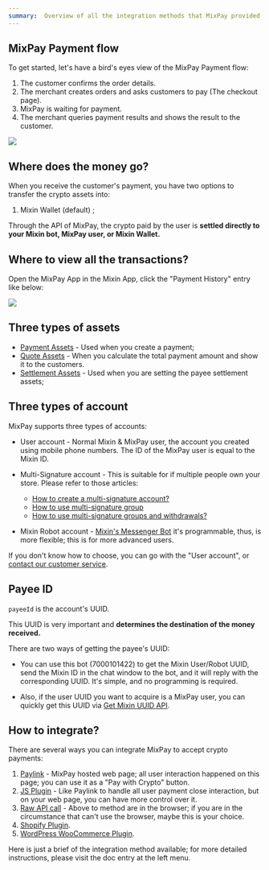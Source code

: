 ```yaml
---
summary:  Overview of all the integration methods that MixPay provided.
---
```


## MixPay Payment flow

To get started, let's have a bird's eyes view of the MixPay Payment flow: 

1.  The customer confirms the order details.
2.  The merchant creates orders and asks customers to pay (The checkout page).
3.  MixPay is waiting for payment.
4.  The merchant queries payment results and shows the result to the customer.

![](https://mixpay.me/developers/images/qmhxunt.png)

## Where does the money go?

When you receive the customer's payment, you have two options to transfer the crypto assets into: 

1. Mixin Wallet (default) ;


Through the API of MixPay, the crypto paid by the user is **settled directly to your Mixin bot, MixPay user, or Mixin Wallet.**



## Where to view all the transactions?

Open the MixPay App in the Mixin App, click the "Payment History" entry like below:

![](https://mixpay.me/developers/images/payment-history-entry.png)

## Three types of assets

- [Payment Assets](https://mixpay.me/developers/api/assets/payment-assets) - Used when you create a payment;
- [Quote Assets](https://mixpay.me/developers/api/assets/quote-assets) - When you calculate the total payment amount and show it to the customers.
- [Settlement Assets](https://mixpay.me/developers/api/assets/settlement-assets) - Used when you are setting the payee settlement assets;

## Three types of account

MixPay supports three types of accounts: 

- User account - Normal Mixin & MixPay user, the account you created using mobile phone numbers. The ID of the MixPay user is equal to the Mixin ID.
- Multi-Signature account -  This is suitable for if multiple people own your store. Please refer to those articles:
  -  [How to create a multi-signature account?](https://help.mixpay.me/tutorials/creat-a-multi-signature-account)  
  - [How to use multi-signature group](https://help.mixpay.me/tutorials/how-to-use-multi-signature-group?from_search=93093843)
  - [How to use multi-signature groups and withdrawals?](https://help.mixpay.me/tutorials/how-to-use-multi-signature-groups-and-withdrawals)

- Mixin Robot account - [Mixin's Messenger Bot](https://developers.mixin.one/docs/dapp/mixin-applications#messenger-bot) it's programmable, thus, is more flexible; this is for more advanced users.

If you don't know how to choose, you can go with the "User account", or [contact our customer service](https://mixpay.me/developers/guides/contact-customer-service).

## Payee ID

`payeeId` is the account's UUID.

This UUID is very important and **determines the destination of the money received.** 

There are two ways of getting the payee's UUID: 

- You can use this bot (7000101422) to get the Mixin User/Robot UUID, send the Mixin ID in the chat window to the bot, and it will reply with the corresponding UUID. It's simple, and no programming is required.

- Also, if the user UUID you want to acquire is a MixPay user, you can quickly get this UUID via [Get Mixin UUID API](https://mixpay.me/developers/api/users/get-mixin-uuid).



## How to integrate? 

There are several ways you can integrate MixPay to accept crypto payments:

1. [Paylink](https://mixpay.me/developers/guides/using-paylink) -  MixPay hosted web page; all user interaction happened on this page; you can use it as a "Pay with Crypto" button.
2. [JS Plugin](https://mixpay.me/developers/guides/shopify-plugin) -  Like Paylink to handle all user payment close interaction, but on your web page, you can have more control over it.
3. [Raw API call](https://mixpay.me/developers/guides/using-raw-api) - Above to method are in the browser; if you are in the circumstance that can't use the browser, maybe this is your choice.
4. [Shopify Plugin](https://mixpay.me/developers/guides/shopify-plugin).
5. [WordPress WooCommerce Plugin](https://mixpay.me/developers/guides/woocommerce-plugin).

Here is just a brief of the integration method available; for more detailed instructions, please visit the doc entry at the left menu.

